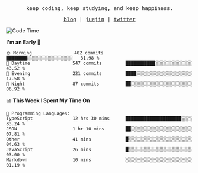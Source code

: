 <p align="center">
  <samp>
    <span>keep coding, keep studying, and keep happiness.</span>
  </samp>
</p>

<p align="center">
  <samp>
    <a href="https://deweyou.me">blog</a>  |
    <a href="https://juejin.cn/user/4309700183594366">juejin</a> |
    <a href="https://twitter.com/ouduidui">twitter</a>
  </samp>
</p>

<!--START_SECTION:waka-->
![Code Time](http://img.shields.io/badge/Code%20Time-5%2C119%20hrs%2044%20mins-blue)

**I'm an Early 🐤** 

```text
🌞 Morning                402 commits         ████████░░░░░░░░░░░░░░░░░   31.98 % 
🌆 Daytime                547 commits         ███████████░░░░░░░░░░░░░░   43.52 % 
🌃 Evening                221 commits         ████░░░░░░░░░░░░░░░░░░░░░   17.58 % 
🌙 Night                  87 commits          ██░░░░░░░░░░░░░░░░░░░░░░░   06.92 % 
```


📊 **This Week I Spent My Time On** 

```text
💬 Programming Languages: 
TypeScript               12 hrs 30 mins      █████████████████████░░░░   83.24 % 
JSON                     1 hr 10 mins        ██░░░░░░░░░░░░░░░░░░░░░░░   07.81 % 
Other                    41 mins             █░░░░░░░░░░░░░░░░░░░░░░░░   04.63 % 
JavaScript               26 mins             █░░░░░░░░░░░░░░░░░░░░░░░░   03.00 % 
Markdown                 10 mins             ░░░░░░░░░░░░░░░░░░░░░░░░░   01.19 % 
```


<!--END_SECTION:waka-->
